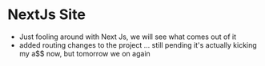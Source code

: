 # NextJs Site 
- Just fooling around with Next Js, we will see what comes out of it
- added routing changes to the project ... still pending it's actually kicking my a$$ now, but tomorrow we on again